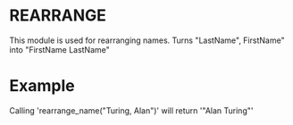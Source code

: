 REARRANGE
=========

This module is used for rearranging names.
Turns "LastName", FirstName" into "FirstName LastName"

# Example

Calling 'rearrange_name("Turing, Alan")' will return '"Alan Turing"'